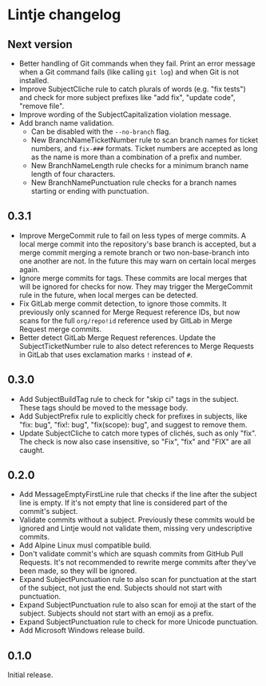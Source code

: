 # Lintje changelog

## Next version

- Better handling of Git commands when they fail. Print an error message when a
  Git command fails (like calling `git log`) and when Git is not
  installed.
- Improve SubjectCliche rule to catch plurals of words (e.g. "fix tests") and
  check for more subject prefixes like "add fix", "update code", "remove file".
- Improve wording of the SubjectCapitalization violation message.
- Add branch name validation.
    - Can be disabled with the `--no-branch` flag.
    - New BranchNameTicketNumber rule to scan branch names for ticket numbers,
      and `fix-###` formats. Ticket numbers are accepted as long as the name is
      more than a combination of a prefix and number.
    - New BranchNameLength rule checks for a minimum branch name length of four
      characters.
    - New BranchNamePunctuation rule checks for a branch names starting or
      ending with punctuation.

## 0.3.1

- Improve MergeCommit rule to fail on less types of merge commits. A local
  merge commit into the repository's base branch is accepted, but a merge
  commit merging a remote branch or two non-base-branch into one another are
  not. In the future this may warn on certain local merges again.
- Ignore merge commits for tags. These commits are local merges that will be
  ignored for checks for now. They may trigger the MergeCommit rule in the
  future, when local merges can be detected.
- Fix GitLab merge commit detection, to ignore those commits. It previously
  only scanned for Merge Request reference IDs, but now scans for the full
  `org/repo!id` reference used by GitLab in Merge Request merge commits.
- Better detect GitLab Merge Request references. Update the SubjectTicketNumber
  rule to also detect references to Merge Requests in GitLab that uses
  exclamation marks `!` instead of `#`.

## 0.3.0

- Add SubjectBuildTag rule to check for "skip ci" tags in the subject. These
  tags should be moved to the message body.
- Add SubjectPrefix rule to explicitly check for prefixes in subjects, like
  "fix: bug", "fix!: bug", "fix(scope): bug", and suggest to remove them.
- Update SubjectCliche to catch more types of clichés, such as only "fix". The
  check is now also case insensitive, so "Fix", "fix" and "FIX" are all caught.

## 0.2.0

- Add MessageEmptyFirstLine rule that checks if the line after the subject line
  is empty. If it's not empty that line is considered part of the commit's
  subject.
- Validate commits without a subject. Previously these commits would be ignored
  and Lintje would not validate them, missing very undescriptive commits.
- Add Alpine Linux musl compatible build.
- Don't validate commit's which are squash commits from GitHub Pull Requests.
  It's not recommended to rewrite merge commits after they've been made, so
  they will be ignored.
- Expand SubjectPunctuation rule to also scan for punctuation at the start of
  the subject, not just the end. Subjects should not start with punctuation.
- Expand SubjectPunctuation rule to also scan for emoji at the start of
  the subject. Subjects should not start with an emoji as a prefix.
- Expand SubjectPunctuation rule to check for more Unicode punctuation.
- Add Microsoft Windows release build.

## 0.1.0

Initial release.
